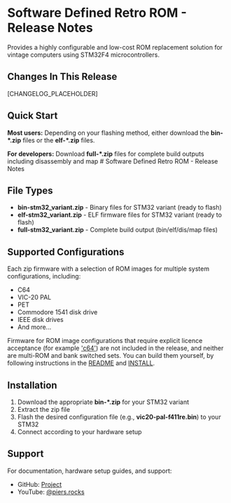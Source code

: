 # Software Defined Retro ROM - Release Notes

Provides a highly configurable and low-cost ROM replacement solution for vintage computers using STM32F4 microcontrollers.

## Changes In This Release

[CHANGELOG_PLACEHOLDER]

## Quick Start

**Most users:** Depending on your flashing method, either download the **bin-*.zip** files or the **elf-*.zip** files.

**For developers:** Download **full-*.zip** files for complete build outputs including disassembly and map # Software Defined Retro ROM - Release Notes

## File Types

- **bin-stm32_variant.zip** - Binary files for STM32 variant (ready to flash)
- **elf-stm32_variant.zip** - ELF firmware files for STM32 variant (ready to flash)
- **full-stm32_variant.zip** - Complete build output (bin/elf/dis/map files)

## Supported Configurations

Each zip firmware with a selection of ROM images for multiple system configurations, including:

- C64
- VIC-20 PAL  
- PET
- Commodore 1541 disk drive
- IEEE disk drives
- And more...

Firmware for ROM image configurations that require explicit licence acceptance (for example ['c64'](/config/c64.mk)) are not included in the release, and neither are multi-ROM and bank switched sets.  You can build them yourself, by following instructions in the [README](/README.md) and [INSTALL](/INSTALL.md).

## Installation

1. Download the appropriate **bin-*.zip** for your STM32 variant
2. Extract the zip file  
3. Flash the desired configuration file (e.g., **vic20-pal-f411re.bin**) to your STM32
4. Connect according to your hardware setup

## Support

For documentation, hardware setup guides, and support:

- GitHub: [Project](https://github.com/piersfinlayson/software-defined-retro-rom)
- YouTube: [@piers.rocks](https://www.youtube.com/@piers_rocks)
